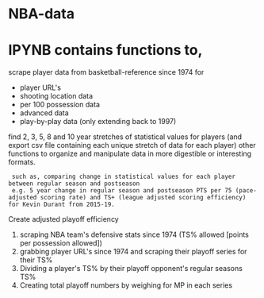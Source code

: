 # NBA-data
# IPYNB contains functions to,
 scrape player data from basketball-reference since 1974 for
   * player URL's
   * shooting location data
   * per 100 possession data
   * advanced data
   * play-by-play data (only extending back to 1997)
   
 find 2, 3, 5, 8 and 10 year stretches of statistical values for players (and export csv file containing each unique stretch of data for each player) other functions to organize and manipulate data in more digestible or interesting formats.
 
     such as, comparing change in statistical values for each player between regular season and postseason
     e.g. 5 year change in regular season and postseason PTS per 75 (pace-adjusted scoring rate) and TS+ (league adjusted scoring efficiency) for Kevin Durant from 2015-19.
 Create adjusted playoff efficiency 
  1. scraping NBA team's defensive stats since 1974 (TS% allowed [points per possession allowed])
  2. grabbing player URL's since 1974 and scraping their playoff series for their TS%
  3. Dividing a player's TS% by their playoff opponent's regular seasons TS%
  4. Creating total playoff numbers by weighing for MP in each series
